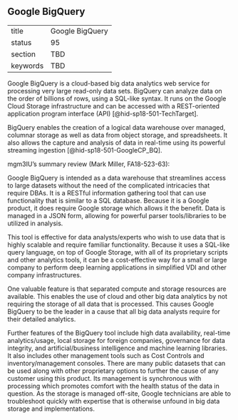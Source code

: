 ## Google BigQuery


|          |                 |
| -------- | --------------- |
| title    | Google BigQuery |
| status   | 95              |
| section  | TBD             |
| keywords | TBD             |




Google BigQuery is a cloud-based big data analytics web service for
processing very large read-only data sets. BigQuery can analyze data on
the order of billions of rows, using a SQL-like syntax. It runs on the
Google Cloud Storage infrastructure and can be accessed with a
REST-oriented application program interface
(API) [@hid-sp18-501-TechTarget].

BigQuery enables the creation of a logical data warehouse over managed,
columnar storage as well as data from object storage, and spreadsheets.
It also allows the capture and analysis of data in real-time using its
powerful streaming ingestion [@hid-sp18-501-GoogleCP_BQ].

mgm3IU’s summary review (Mark Miller, FA18-523-63):

Google BigQuery is intended as a data warehouse that streamlines access to large datasets without the need of the complicated intricacies that require DBAs. It is a RESTful information gathering tool that can use functionality that is similar to a SQL database. Because it is a Google product, it does require Google storage which allows it the benefit. Data is managed in a JSON form, allowing for powerful parser tools/libraries to be utilized in analysis.

This tool is effective for data analysts/experts who wish to use data that is highly scalable and require familiar functionality. Because it uses a SQL-like query language, on top of Google Storage, with all of its proprietary scripts and other analytics tools, it can be a cost-effective way for a small or large company to perform deep learning applications in simplified VDI and other company infrastructures.

One valuable feature is that separated compute and storage resources are available. This enables the use of cloud and other big data analytics by not requiring the storage of all data that is processed. This causes Google BigQuery to be the leader in a cause that all big data analysts require for their detailed analytics.

Further features of the BigQuery tool include high data availability, real-time analytics/usage, local storage for foreign companies, governance for data integrity, and artificial/business intelligence and machine learning libraries. It also includes other management tools such as Cost Controls and inventory/management consoles. There are many public datasets that can be used along with other proprietary options to further the cause of any customer using this product. Its management is synchronous with processing which promotes comfort with the health status of the data in question. As the storage is managed off-site, Google technicians are able to troubleshoot quickly with expertise that is otherwise unfound in big data storage and implementations.


